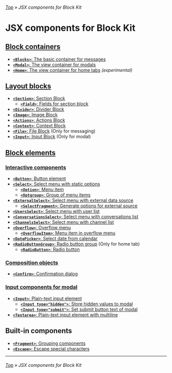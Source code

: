 ###### [Top](../README.md) &raquo; JSX components for Block Kit

# JSX components for Block Kit

## **[Block containers](block-containers.md)**

- [**`<Blocks>`**: The basic container for messages](block-containers.md#blocks)
- [**`<Modal>`**: The view container for modals](block-containers.md#modal)
- [**`<Home>`**: The view container for home tabs](block-containers.md#home) _(experimental)_

## **[Layout blocks](layout-blocks.md)**

- [**`<Section>`**: Section Block](layout-blocks.md#section)
  - [**`<Field>`**: Fields for section block](layout-blocks.md#field)
- [**`<Divider>`**: Divider Block](layout-blocks.md#divider)
- [**`<Image>`**: Image Block](layout-blocks.md#image)
- [**`<Actions>`**: Actions Block](layout-blocks.md#actions)
- [**`<Context>`**: Context Block](layout-blocks.md#context)
- [**`<File>`**: File Block](layout-blocks.md#file) (Only for messaging)
- [**`<Input>`**: Input Block](layout-blocks.md#input) (Only for modal)

## **[Block elements](block-elements.md)**

### **[Interactive components](block-elements.md#interactive-components)**

- [**`<Button>`**: Button element](block-elements.md#button)
- [**`<Select>`**: Select menu with static options](block-elements.md#select)
  - [**`<Option>`**: Menu item](block-elements.md#option)
  - [**`<Optgroup>`**: Group of menu items](block-elements.md#optgroup)
- [**`<ExternalSelect>`**: Select menu with external data source](block-elements.md#external-select)
  - [**`<SelectFragment>`**: Generate options for external source](block-elements.md#select-fragment)
- [**`<UsersSelect>`**: Select menu with user list](block-elements.md#users-select)
- [**`<ConversationsSelect>`**: Select menu with conversations list](block-elements.md#conversations-select)
- [**`<ChannelsSelect>`**: Select menu with channel list](block-elements.md#channels-select)
- [**`<Overflow>`**: Overflow menu](block-elements.md#overflow)
  - [**`<OverflowItem>`**: Menu item in overflow menu](block-elements.md#overflow-item)
- [**`<DatePicker>`**: Select date from calendar](block-elements.md#date-picker)
- [**`<RadioButtonGroup>`**: Radio button group](block-elements.md#radio-button-group) (Only for home tab)
  - [**`<RadioButton>`**: Radio button](block-elements.md#radio-button)

### **[Composition objects](block-elements.md#composition-objects)**

- [**`<Confirm>`**: Confirmation dialog](block-elements.md#confirm)

### **[Input components for modal](block-elements.md#input-components-for-modal)**

- [**`<Input>`**: Plain-text input element](block-elements.md#input)
  - [**`<Input type="hidden">`**: Store hidden values to modal](block-elements.md#input-hidden)
  - [**`<Input type="submit">`**: Set submit button text of modal](block-elements.md#input-submit)
- [**`<Textarea>`**: Plain-text input element with multiline](block-elements.md#textarea)

## Built-in components

- [**`<Fragment>`**: Grouping components](../README.md#fragments)
- [**`<Escape>`**: Escape special characters](about-escape-and-exact-mode.md#escape)

---

###### [Top](../README.md) &raquo; JSX components for Block Kit
